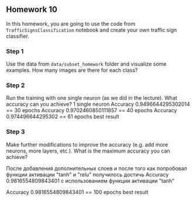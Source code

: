 ## Homework 10

In this homework, you are going to use the code from ```TrafficSignsClassification``` notebook and create your own traffic sign classifier.

### Step 1
Use the data from ```data/subset_homework``` folder and visualize some examples. How many images are there for each class?

### Step 2
Run the training with one single neuron (as we did in the lecture). What accuracy can you achieve?
1 single neuron
Accuracy 0.9496644295302014  == 30 epochs
Accuracy 0.9702460850111857  == 40 epochs
Accuracy 0.974496644295302   == 61 epochs  best result 



### Step 3
Make further modifications to improve the accuracy (e.g. add more neurons, more layers, etc.). What is the maximum accuracy you can achieve?

После добавления дополнительных слоев и после того как попробовал функции активации "tanh" и "relu"
получилось достичь Accuracy 0.9816554809843401 с использованием функции активации "tanh"

Accuracy 0.9816554809843401 == 100 epochs  best result
